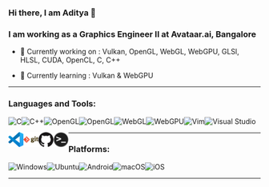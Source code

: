### Hi there, I am Aditya 👋
### I am working as a Graphics Engineer II at Avataar.ai, Bangalore


- 🔭 Currently working on : Vulkan, OpenGL, WebGL, WebGPU, GLSl, HLSL, CUDA, OpenCL, C, C++

- 🌱 Currently learning   : Vulkan & WebGPU

---
### Languages and Tools:

<img align="left" alt="C" height="30px" src="https://api.iconify.design/logos:c.svg" />
<img align="left" alt="C++" height="30px" src="https://api.iconify.design/logos:c-plusplus.svg" />
<img align="left" alt="OpenGL" height="30px" src="https://api.iconify.design/logos:vulkan.svg" />
<img align="left" alt="OpenGL" height="30px" src="https://api.iconify.design/logos:opengl.svg" />
<img align="left" alt="WebGL" height="30px" src="https://api.iconify.design/simple-icons:webgl.svg" />
<img align="left" alt="WebGPU" height="30px" src="https://api.iconify.design/logos:webgpu.svg" />
<img align="left" alt="Vim" height="30px" src="https://api.iconify.design/logos:vim.svg" />
<img align="left" alt="Visual Studio" height="30px" src="https://api.iconify.design/logos:visual-studio.svg" />
<img align="left" alt="Visual Studio Code" height="30px" src="https://raw.githubusercontent.com/github/explore/80688e429a7d4ef2fca1e82350fe8e3517d3494d/topics/visual-studio-code/visual-studio-code.png" />
<img align="left" alt="Git" height="30px" src="https://raw.githubusercontent.com/github/explore/80688e429a7d4ef2fca1e82350fe8e3517d3494d/topics/git/git.png" />
<img align="left" alt="GitHub" height="30px" src="https://raw.githubusercontent.com/github/explore/78df643247d429f6cc873026c0622819ad797942/topics/github/github.png" />
<img align="left" alt="Terminal" height="30px" src="https://raw.githubusercontent.com/github/explore/80688e429a7d4ef2fca1e82350fe8e3517d3494d/topics/terminal/terminal.png" />
<br />

---
### Platforms:

<img align="left" alt="Windows" height="28px" src="https://api.iconify.design/logos:microsoft-windows.svg" />
<img align="left" alt="Ubuntu" height="28px" src="https://api.iconify.design/logos:ubuntu.svg" />
<img align="left" alt="Android" height="28px" src="https://api.iconify.design/logos:android.svg" />
<img align="left" alt="macOS" height="20px" src="https://api.iconify.design/logos:macos.svg" />
<img align="left" alt="iOS" height="20px" src="https://api.iconify.design/logos:ios.svg" /
<br />

<br />

---



<!--
**ditya0398/ditya0398** is a ✨ _special_ ✨ repository because its `README.md` (this file) appears on your GitHub profile.

Here are some ideas to get you started:

- 🔭 I’m currently working on ...
- 🌱 I’m currently learning ...
- 👯 I’m looking to collaborate on ...
- 🤔 I’m looking for help with ...
- 💬 Ask me about ...
- 📫 How to reach me: ...
- 😄 Pronouns: ...
- ⚡ Fun fact: ...
-->
